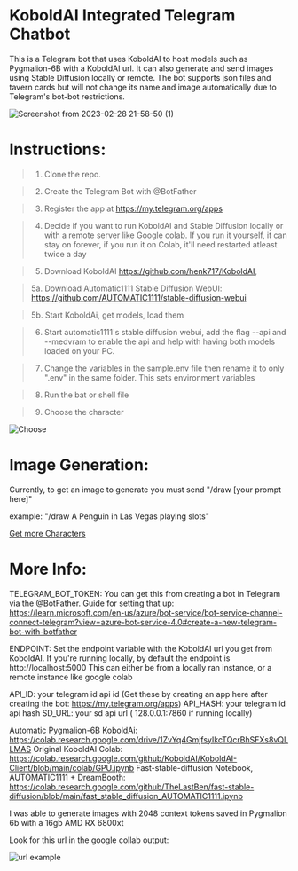 # KoboldAI Integrated Telegram Chatbot
This is a Telegram bot that uses KoboldAI to host models such as Pygmalion-6B with a KoboldAI url. It can also generate and send images using Stable Diffusion locally or remote. The bot supports json files and tavern cards but will not change its name and image automatically due to Telegram's bot-bot restrictions. 

![Screenshot from 2023-02-28 21-58-50 (1)](https://user-images.githubusercontent.com/80486540/222042223-ee874981-b43c-44f5-825b-164459e8403b.jpg)



# Instructions: 
>1. Clone the repo.

>2. Create the Telegram Bot with @BotFather

>3. Register the app at https://my.telegram.org/apps

>4. Decide if you want to run KoboldAI  and Stable Diffusion locally or with a remote server like Google colab. If you run it yourself, it can stay on forever, if you run it on Colab, it'll need restarted atleast twice a day

>5. Download KoboldAI https://github.com/henk717/KoboldAI, 

>5a. Download Automatic1111 Stable Diffusion WebUI: https://github.com/AUTOMATIC1111/stable-diffusion-webui

>5b. Start KoboldAi, get models, load them

>6. Start automatic1111's stable diffusion webui, add the flag --api and --medvram to enable the api and help with having both models loaded on your PC.

>7. Change the variables in the sample.env file then rename it to only ".env" in the same folder. This sets environment variables

>8. Run the bat or shell file

>9. Choose the character

![Choose](https://i.imgur.com/qY6ZpB8.png)

# Image Generation:
Currently, to get an image to generate you must send "/draw [your prompt here]"

example: "/draw A Penguin in Las Vegas playing slots"

[Get more Characters](https://booru.plus/+pygmalion)
# More Info: 

TELEGRAM_BOT_TOKEN: You can get this from creating a bot in Telegram via the @BotFather. Guide for setting that up: https://learn.microsoft.com/en-us/azure/bot-service/bot-service-channel-connect-telegram?view=azure-bot-service-4.0#create-a-new-telegram-bot-with-botfather

ENDPOINT: Set the endpoint variable with the KoboldAI url you get from KoboldAI. If you're running locally, by default the endpoint is http://localhost:5000 This can either be from a locally ran instance, or a remote instance like google colab 

API_ID: your telegram id api id (Get these by creating an app here after creating the bot: https://my.telegram.org/apps)
API_HASH: your telegram id api hash
SD_URL: your sd api url ( 128.0.0.1:7860 if running locally)

Automatic Pygmalion-6B KoboldAi: https://colab.research.google.com/drive/1ZvYq4GmjfsyIkcTQcrBhSFXs8vQLLMAS
Original KoboldAI Colab: https://colab.research.google.com/github/KoboldAI/KoboldAI-Client/blob/main/colab/GPU.ipynb
Fast-stable-diffusion Notebook, AUTOMATIC1111 + DreamBooth: https://colab.research.google.com/github/TheLastBen/fast-stable-diffusion/blob/main/fast_stable_diffusion_AUTOMATIC1111.ipynb

I was able to generate images with 2048 context tokens saved in Pygmalion 6b with a 16gb AMD RX 6800xt




Look for this url in the google collab output:

![url example](https://raytracing-benchmarks.are-really.cool/5utGhMj.png)



